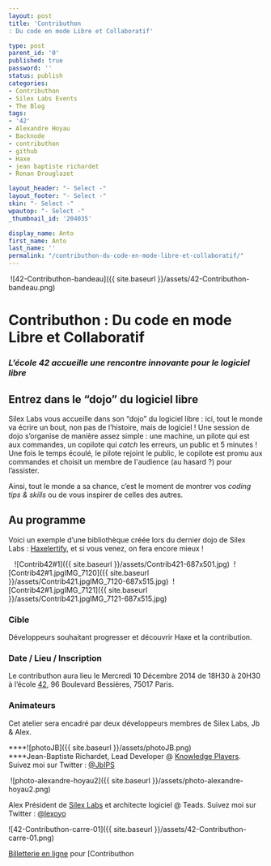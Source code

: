 ```yaml
---
layout: post
title: 'Contributhon
: Du code en mode Libre et Collaboratif'

type: post
parent_id: '0'
published: true
password: ''
status: publish
categories:
- Contributhon
- Silex Labs Events
- The Blog
tags:
- '42'
- Alexandre Hoyau
- Backnode
- contributhon
- github
- Haxe
- jean baptiste richardet
- Ronan Drouglazet

layout_header: "- Select -"
layout_footer: "- Select -"
skin: "- Select -"
wpautop: "- Select -"
_thumbnail_id: '204035'

display_name: Anto
first_name: Anto
last_name: ''
permalink: "/contributhon-du-code-en-mode-libre-et-collaboratif/"
---
```


 ![42-Contributhon-bandeau]({{ site.baseurl }}/assets/42-Contributhon-bandeau.png)

Contributhon
: Du code en mode Libre et Collaboratif
====================================================

### _L’école 42 accueille une rencontre innovante pour le logiciel libre_

**Entrez dans le “dojo” du logiciel libre**
-------------------------------------------

Silex Labs vous accueille dans son “dojo” du logiciel libre
: ici, tout le monde va écrire un bout, non pas de l’histoire, mais de logiciel ! Une session de dojo s’organise de manière assez simple
: une machine, un pilote qui est aux commandes, un copilote qui _catch_ les erreurs, un public et 5 minutes ! Une fois le temps écoulé, le pilote rejoint le public, le copilote est promu aux commandes et choisit un membre de l'audience (au hasard ?) pour l’assister.

Ainsi, tout le monde a sa chance, c’est le moment de montrer vos _coding tips & skills_ ou de vous inspirer de celles des autres.

**Au programme**
----------------





Voici un exemple d’une bibliothèque créée lors du dernier dojo de Silex Labs
: [Haxelertify](https://github.com/silexlabs/haxelertify), et si vous venez, on fera encore mieux !

   ![Contrib42#1]({{ site.baseurl }}/assets/Contrib421-687x501.jpg)  ![Contrib42#1.jpgIMG_7120]({{ site.baseurl }}/assets/Contrib421.jpgIMG_7120-687x515.jpg)  ![Contrib42#1.jpgIMG_7121]({{ site.baseurl }}/assets/Contrib421.jpgIMG_7121-687x515.jpg)

### **Cible**

Développeurs souhaitant progresser et découvrir Haxe et la contribution.

### **Date / Lieu / Inscription**

Le contributhon aura lieu le Mercredi 10 Décembre 2014 de 18H30 à 20H30 à l’école [42](http://www.42.fr/), 96 Boulevard Bessières, 75017 Paris.

### **Animateurs**

Cet atelier sera encadré par deux développeurs membres de Silex Labs, Jb & Alex.

****![photoJB]({{ site.baseurl }}/assets/photoJB.png)  
****Jean-Baptiste Richardet, Lead Developer @ [Knowledge Players](http://www.knowledge-players.com/). Suivez moi sur Twitter
: [@JbIPS](https://twitter.com/JbIPS)

 ![photo-alexandre-hoyau2]({{ site.baseurl }}/assets/photo-alexandre-hoyau2.png)

Alex Président de [Silex Labs](https://www.silexlabs.org/) et architecte logiciel @ Teads. Suivez moi sur Twitter
: [@lexoyo](https://twitter.com/lexoyo)

![42-Contributhon-carre-01]({{ site.baseurl }}/assets/42-Contributhon-carre-01.png)

[Billetterie en ligne](http://www.eventbrite.fr/r/etckt) pour [Contributhon
